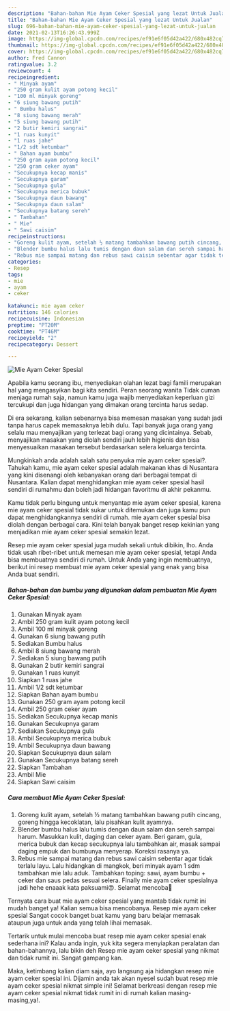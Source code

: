 ```yaml
---
description: "Bahan-bahan Mie Ayam Ceker Spesial yang lezat Untuk Jualan"
title: "Bahan-bahan Mie Ayam Ceker Spesial yang lezat Untuk Jualan"
slug: 696-bahan-bahan-mie-ayam-ceker-spesial-yang-lezat-untuk-jualan
date: 2021-02-13T16:26:43.999Z
image: https://img-global.cpcdn.com/recipes/ef91e6f05d42a422/680x482cq70/mie-ayam-ceker-spesial-foto-resep-utama.jpg
thumbnail: https://img-global.cpcdn.com/recipes/ef91e6f05d42a422/680x482cq70/mie-ayam-ceker-spesial-foto-resep-utama.jpg
cover: https://img-global.cpcdn.com/recipes/ef91e6f05d42a422/680x482cq70/mie-ayam-ceker-spesial-foto-resep-utama.jpg
author: Fred Cannon
ratingvalue: 3.2
reviewcount: 4
recipeingredient:
- " Minyak ayam"
- "250 gram kulit ayam potong kecil"
- "100 ml minyak goreng"
- "6 siung bawang putih"
- " Bumbu halus"
- "8 siung bawang merah"
- "5 siung bawang putih"
- "2 butir kemiri sangrai"
- "1 ruas kunyit"
- "1 ruas jahe"
- "1/2 sdt ketumbar"
- " Bahan ayam bumbu"
- "250 gram ayam potong kecil"
- "250 gram ceker ayam"
- "Secukupnya kecap manis"
- "Secukupnya garam"
- "Secukupnya gula"
- "Secukupnya merica bubuk"
- "Secukupnya daun bawang"
- "Secukupnya daun salam"
- "Secukupnya batang sereh"
- " Tambahan"
- " Mie"
- " Sawi caisim"
recipeinstructions:
- "Goreng kulit ayam, setelah ½ matang tambahkan bawang putih cincang, goreng hingga kecoklatan, lalu pisahkan kulit ayamnya."
- "Blender bumbu halus lalu tumis dengan daun salam dan sereh sampai harum. Masukkan kulit, daging dan ceker ayam. Beri garam, gula, merica bubuk dan kecap secukupnya lalu tambahkan air, masak sampai daging empuk dan bumbunya menyerap. Koreksi rasanya ya."
- "Rebus mie sampai matang dan rebus sawi caisim sebentar agar tidak terlalu layu. Lalu hidangkan di mangkok, beri minyak ayam 1 sdm tambahkan mie lalu aduk. Tambahkan toping: sawi, ayam bumbu + ceker dan saus pedas sesuai selera. Finally mie ayam ceker spesialnya jadi hehe enaaak kata paksuami😍. Selamat mencoba🤗"
categories:
- Resep
tags:
- mie
- ayam
- ceker

katakunci: mie ayam ceker 
nutrition: 146 calories
recipecuisine: Indonesian
preptime: "PT20M"
cooktime: "PT46M"
recipeyield: "2"
recipecategory: Dessert

---
```



![Mie Ayam Ceker Spesial](https://img-global.cpcdn.com/recipes/ef91e6f05d42a422/680x482cq70/mie-ayam-ceker-spesial-foto-resep-utama.jpg)

Apabila kamu seorang ibu, menyediakan olahan lezat bagi famili merupakan hal yang mengasyikan bagi kita sendiri. Peran seorang  wanita Tidak cuman menjaga rumah saja, namun kamu juga wajib menyediakan keperluan gizi tercukupi dan juga hidangan yang dimakan orang tercinta harus sedap.

Di era  sekarang, kalian sebenarnya bisa memesan masakan yang sudah jadi tanpa harus capek memasaknya lebih dulu. Tapi banyak juga orang yang selalu mau menyajikan yang terlezat bagi orang yang dicintainya. Sebab, menyajikan masakan yang diolah sendiri jauh lebih higienis dan bisa menyesuaikan masakan tersebut berdasarkan selera keluarga tercinta. 



Mungkinkah anda adalah salah satu penyuka mie ayam ceker spesial?. Tahukah kamu, mie ayam ceker spesial adalah makanan khas di Nusantara yang kini disenangi oleh kebanyakan orang dari berbagai tempat di Nusantara. Kalian dapat menghidangkan mie ayam ceker spesial hasil sendiri di rumahmu dan boleh jadi hidangan favoritmu di akhir pekanmu.

Kamu tidak perlu bingung untuk menyantap mie ayam ceker spesial, karena mie ayam ceker spesial tidak sukar untuk ditemukan dan juga kamu pun dapat menghidangkannya sendiri di rumah. mie ayam ceker spesial bisa diolah dengan berbagai cara. Kini telah banyak banget resep kekinian yang menjadikan mie ayam ceker spesial semakin lezat.

Resep mie ayam ceker spesial juga mudah sekali untuk dibikin, lho. Anda tidak usah ribet-ribet untuk memesan mie ayam ceker spesial, tetapi Anda bisa membuatnya sendiri di rumah. Untuk Anda yang ingin membuatnya, berikut ini resep membuat mie ayam ceker spesial yang enak yang bisa Anda buat sendiri.

<!--inarticleads1-->

##### Bahan-bahan dan bumbu yang digunakan dalam pembuatan Mie Ayam Ceker Spesial:

1. Gunakan  Minyak ayam
1. Ambil 250 gram kulit ayam potong kecil
1. Ambil 100 ml minyak goreng
1. Gunakan 6 siung bawang putih
1. Sediakan  Bumbu halus
1. Ambil 8 siung bawang merah
1. Sediakan 5 siung bawang putih
1. Gunakan 2 butir kemiri sangrai
1. Gunakan 1 ruas kunyit
1. Siapkan 1 ruas jahe
1. Ambil 1/2 sdt ketumbar
1. Siapkan  Bahan ayam bumbu
1. Gunakan 250 gram ayam potong kecil
1. Ambil 250 gram ceker ayam
1. Sediakan Secukupnya kecap manis
1. Gunakan Secukupnya garam
1. Sediakan Secukupnya gula
1. Ambil Secukupnya merica bubuk
1. Ambil Secukupnya daun bawang
1. Siapkan Secukupnya daun salam
1. Gunakan Secukupnya batang sereh
1. Siapkan  Tambahan
1. Ambil  Mie
1. Siapkan  Sawi caisim




<!--inarticleads2-->

##### Cara membuat Mie Ayam Ceker Spesial:

1. Goreng kulit ayam, setelah ½ matang tambahkan bawang putih cincang, goreng hingga kecoklatan, lalu pisahkan kulit ayamnya.
1. Blender bumbu halus lalu tumis dengan daun salam dan sereh sampai harum. Masukkan kulit, daging dan ceker ayam. Beri garam, gula, merica bubuk dan kecap secukupnya lalu tambahkan air, masak sampai daging empuk dan bumbunya menyerap. Koreksi rasanya ya.
1. Rebus mie sampai matang dan rebus sawi caisim sebentar agar tidak terlalu layu. Lalu hidangkan di mangkok, beri minyak ayam 1 sdm tambahkan mie lalu aduk. Tambahkan toping: sawi, ayam bumbu + ceker dan saus pedas sesuai selera. Finally mie ayam ceker spesialnya jadi hehe enaaak kata paksuami😍. Selamat mencoba🤗




Ternyata cara buat mie ayam ceker spesial yang mantab tidak rumit ini mudah banget ya! Kalian semua bisa mencobanya. Resep mie ayam ceker spesial Sangat cocok banget buat kamu yang baru belajar memasak ataupun juga untuk anda yang telah lihai memasak.

Tertarik untuk mulai mencoba buat resep mie ayam ceker spesial enak sederhana ini? Kalau anda ingin, yuk kita segera menyiapkan peralatan dan bahan-bahannya, lalu bikin deh Resep mie ayam ceker spesial yang nikmat dan tidak rumit ini. Sangat gampang kan. 

Maka, ketimbang kalian diam saja, ayo langsung aja hidangkan resep mie ayam ceker spesial ini. Dijamin anda tak akan nyesel sudah buat resep mie ayam ceker spesial nikmat simple ini! Selamat berkreasi dengan resep mie ayam ceker spesial nikmat tidak rumit ini di rumah kalian masing-masing,ya!.

